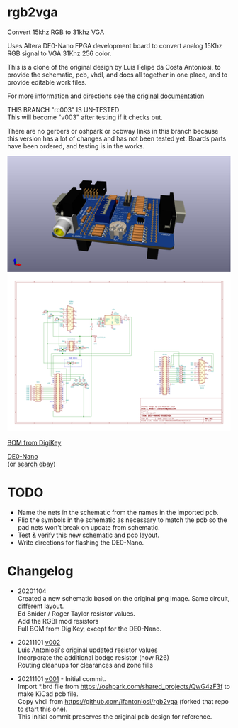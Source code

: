 # rgb2vga
Convert 15khz RGB to 31khz VGA

Uses Altera DE0-Nano FPGA development board to convert analog 15Khz RGB signal to VGA 31Khz 256 color.

This is a clone of the original design by Luis Felipe da Costa Antoniosi, to provide the schematic, pcb, vhdl, and docs all together in one place, and to provide editable work files.

For more information and directions see the [original documentation](https://sites.google.com/site/tandycocoloco/rgb2vga)

THIS BRANCH "rc003" IS UN-TESTED  
This will become "v003" after testing if it checks out.  

There are no gerbers or oshpark or pcbway links in this branch because this version has a lot of changes and has not been tested yet. Boards parts have been ordered, and testing is in the works.

![](PCB/rgb2vga.jpg)
![](PCB/rgb2vga.svg)

<!-- [PCB from OSHPark](https://oshpark.com/shared_projects/QwG4zF3f) -->
<!-- [PCB from PCBWAY]()  -->

[BOM from DigiKey](https://www.digikey.com/short/7fwcd5wr)

[DE0-Nano](http://www.terasic.com.tw/cgi-bin/page/archive.pl?Language=English&No=593)  
 (or [search ebay](https://www.ebay.com/sch/i.html?_nkw=de0-nano&_sacat=0&LH_TitleDesc=0&_odkw=de0+nano&_osacat=0&_sop=15))

<!-- [Gerbers](../../releases/latest) -->

# TODO
* Name the nets in the schematic from the names in the imported pcb.  
* Flip the symbols in the schematic as necessary to match the pcb so the pad nets won't break on update from schematic.  
* Test & verify this new schematic and pcb layout.  
* Write directions for flashing the DE0-Nano.  

# Changelog
* 20201104<!-- [v003](../../tree/v003) -->  
 Created a new schematic based on the original png image. Same circuit, different layout.  
 Ed Snider / Roger Taylor resistor values.  
 Add the RGBI mod resistors  
 Full BOM from DigiKey, except for the DE0-Nano.  

* 20211101 [v002](../../tree/v002)  
 Luis Antoniosi's original updated resistor values  
 Incorporate the additional bodge resistor (now R26)  
 Routing cleanups for clearances and zone fills  

* 20211101 [v001](../../tree/v001) - Initial commit.  
 Import \*.brd file from https://oshpark.com/shared_projects/QwG4zF3f to make KiCad pcb file.  
 Copy vhdl from https://github.com/lfantoniosi/rgb2vga (forked that repo to start this one).  
 This initial commit preserves the original pcb design for reference.  
